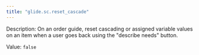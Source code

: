 ```yaml
---
title: "glide.sc.reset_cascade"
---
```


Description: On an order guide, reset cascading or assigned variable values on an item when a user goes back using the "describe needs" button.

Value: `false`